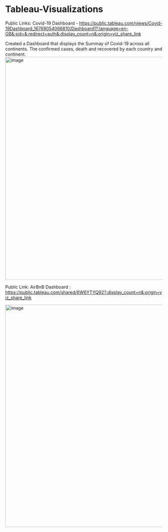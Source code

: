 # Tableau-Visualizations

Public Links: 
Covid-19 Dashboard - https://public.tableau.com/views/Covid-19Dashboard_16769054066810/Dashboard1?:language=en-GB&:sid=&:redirect=auth&:display_count=n&:origin=viz_share_link

Created a Dashboard that displays the Summay of Covid-19 across all continents. The confirmed cases, death and recovered by each country and continent. 
<img width="1306" height="711" alt="image" src="https://github.com/user-attachments/assets/8aad4626-c23f-4827-89d8-bc9b624ccf8b" />


Public Link:
AirBnB Dashboard : https://public.tableau.com/shared/6W6YTYQ92?:display_count=n&:origin=viz_share_link

<img width="1639" height="709" alt="image" src="https://github.com/user-attachments/assets/efc00b99-402b-4402-be60-cd83ff1003fa" />


